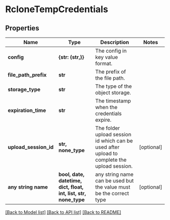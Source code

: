# RcloneTempCredentials


## Properties
Name | Type | Description | Notes
------------ | ------------- | ------------- | -------------
**config** | **{str: (str,)}** | The config in key value format. | 
**file_path_prefix** | **str** | The prefix of the file path. | 
**storage_type** | **str** | The type of the object storage. | 
**expiration_time** | **str** | The timestamp when the credentials expire. | 
**upload_session_id** | **str, none_type** | The folder upload session id which can be used after upload to complete the upload session. | [optional] 
**any string name** | **bool, date, datetime, dict, float, int, list, str, none_type** | any string name can be used but the value must be the correct type | [optional]

[[Back to Model list]](../README.md#documentation-for-models) [[Back to API list]](../README.md#documentation-for-api-endpoints) [[Back to README]](../README.md)



